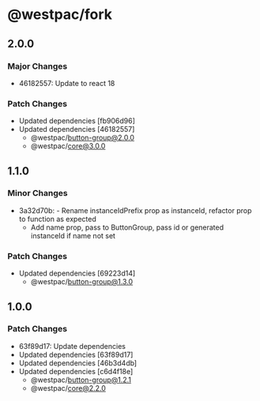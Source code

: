 # @westpac/fork

## 2.0.0

### Major Changes

- 46182557: Update to react 18

### Patch Changes

- Updated dependencies [fb906d96]
- Updated dependencies [46182557]
  - @westpac/button-group@2.0.0
  - @westpac/core@3.0.0

## 1.1.0

### Minor Changes

- 3a32d70b: - Rename instanceIdPrefix prop as instanceId, refactor prop to function as expected
  - Add name prop, pass to ButtonGroup, pass id or generated instanceId if name not set

### Patch Changes

- Updated dependencies [69223d14]
  - @westpac/button-group@1.3.0

## 1.0.0

### Patch Changes

- 63f89d17: Update dependencies
- Updated dependencies [63f89d17]
- Updated dependencies [46b3d4db]
- Updated dependencies [c6d4f18e]
  - @westpac/button-group@1.2.1
  - @westpac/core@2.2.0
